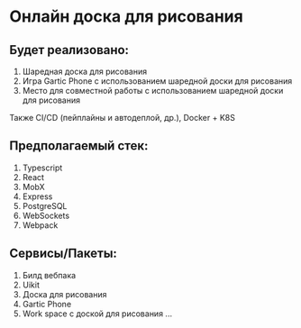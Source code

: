 # Онлайн доска для рисования

## Будет реализовано:
1. Шаредная доска для рисования
2. Игра Gartic Phone с использованием шаредной доски для рисования
3. Место для совместной работы с использованием шаредной доски для рисования

Также CI/CD (пейплайны и автодеплой, др.), Docker + K8S

## Предполагаемый стек:
1. Typescript
2. React
3. MobX
4. Express
5. PostgreSQL
6. WebSockets
7. Webpack

## Сервисы/Пакеты:
1. Билд вебпака
2. Uikit
3. Доска для рисования
4. Gartic Phone
5. Work space с доской для рисования
...